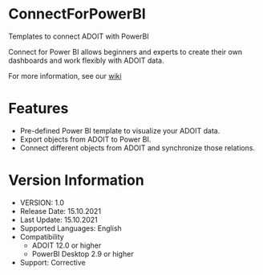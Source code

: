# ConnectForPowerBI
Templates to connect ADOIT with PowerBI

Connect for Power BI allows beginners and experts to create their own dashboards and work flexibly with ADOIT data.

For more information, see our [wiki](https://github.com/BOC-Group/ConnectForPowerBI/wiki)

# Features
* Pre-defined Power BI template to visualize your ADOIT data.
* Export objects from ADOIT to Power BI.
* Connect different objects from ADOIT and synchronize those relations.

# Version Information
* VERSION: 1.0
* Release Date: 15.10.2021
* Last Update: 15.10.2021
* Supported Languages: English
* Compatibility
  * ADOIT 12.0 or higher
  * PowerBI Desktop 2.9 or higher
* Support: Corrective
